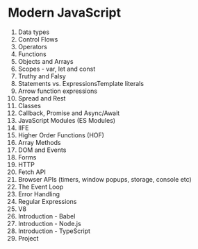 # Modern JavaScript

1. Data types
2. Control Flows
3. Operators
4. Functions
5. Objects and Arrays
6. Scopes - var, let and const
7. Truthy and Falsy
8. Statements vs. ExpressionsTemplate literals
9. Arrow function expressions
11. Spread and Rest
12. Classes
13. Callback, Promise and Async/Await
14. JavaScript Modules (ES Modules)
15. IIFE
16. Higher Order Functions (HOF)
17. Array Methods
18. DOM and Events
19. Forms
21. HTTP
22. Fetch API
23. Browser APIs (timers, window popups, storage, console etc)
24. The Event Loop
25. Error Handling
26. Regular Expressions
27. V8
28. Introduction - Babel
29. Introduction - Node.js
30. Introduction - TypeScript
31. Project
 
